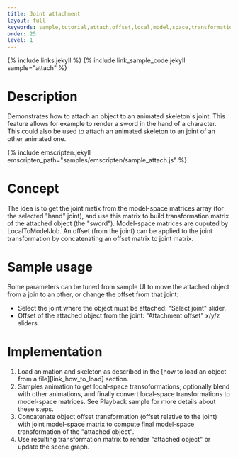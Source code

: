 ```yaml
---
title: Joint attachment
layout: full
keywords: sample,tutorial,attach,offset,local,model,space,transformation,matrix,concatenate
order: 25
level: 1
---
```


{% include links.jekyll %}
{% include link_sample_code.jekyll sample="attach" %}

Description
===========

Demonstrates how to attach an object to an animated skeleton's joint. This feature allows for example to render a sword in the hand of a character. This could also be used to attach an animated skeleton to an joint of an other animated one.

{% include emscripten.jekyll emscripten_path="samples/emscripten/sample_attach.js" %}

Concept
=======

The idea is to get the joint matix from the model-space matrices array (for the selected "hand" joint), and use this matrix to build transformation matrix of the attached object (the "sword").
Model-space matrices are ouputed by LocalToModelJob. An offset (from the joint) can be applied to the joint transformation by concatenating an offset matrix to joint matrix.

Sample usage
============

Some parameters can be tuned from sample UI to move the attached object from a join to an other, or change the offset from that joint:

- Select the joint where the object must be attached: "Select joint" slider.
- Offset of the attached object from the joint: "Attachment offset" x/y/z sliders.

Implementation
==============

1. Load animation and skeleton as described in the [how to load an object from a file][link_how_to_load] section.
2. Samples animation to get local-space transoformations, optionally blend with other animations, and finally convert local-space transformations to model-space matrices. See Playback sample for more details about these steps.
3. Concatenate object offset transformation (offset relative to the joint) with joint model-space matrix to compute final model-space transformation of the "attached object".  
4. Use resulting transformation matrix to render "attached object" or update the scene graph.